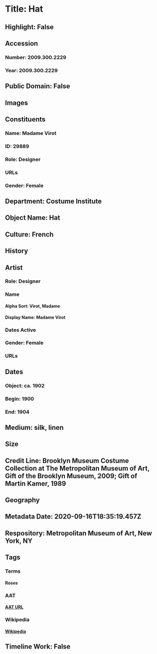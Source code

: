 # Title: Hat
## Highlight: False
## Accession
### Number: 2009.300.2229
### Year: 2009.300.2229
## Public Domain: False
## Images
## Constituents
### Name: Madame Virot
### ID: 29889
### Role: Designer
### URLs
### Gender: Female
## Department: Costume Institute
## Object Name: Hat
## Culture: French
## History
## Artist
### Role: Designer
### Name
#### Alpha Sort: Virot, Madame
#### Display Name: Madame Virot
### Dates Active
### Gender: Female
### URLs
## Dates
### Object: ca. 1902
### Begin: 1900
### End: 1904
## Medium: silk, linen
## Size
## Credit Line: Brooklyn Museum Costume Collection at The Metropolitan Museum of Art, Gift of the Brooklyn Museum, 2009; Gift of Martin Kamer, 1989
## Geography
## Metadata Date: 2020-09-16T18:35:19.457Z
## Respository: Metropolitan Museum of Art, New York, NY
## Tags
### Terms
#### Roses
### AAT
#### [AAT URL](http://vocab.getty.edu/page/aat/300266246)
### Wikipedia
#### [Wikipedia]()
## Timeline Work: False